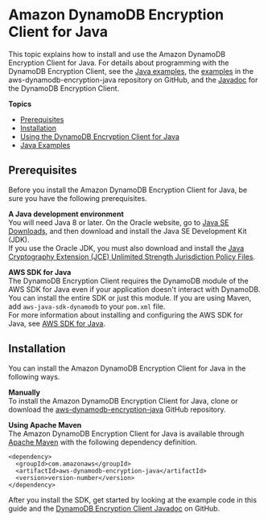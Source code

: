 # Amazon DynamoDB Encryption Client for Java<a name="java"></a>

This topic explains how to install and use the Amazon DynamoDB Encryption Client for Java\. For details about programming with the DynamoDB Encryption Client, see the [Java examples](java-examples.md), the [examples](https://github.com/aws/aws-dynamodb-encryption-java/tree/master/examples) in the aws\-dynamodb\-encryption\-java repository on GitHub, and the [Javadoc](https://aws.github.io/aws-dynamodb-encryption-java/javadoc/) for the DynamoDB Encryption Client\.

**Topics**
+ [Prerequisites](#java-prerequisites)
+ [Installation](#java-installation)
+ [Using the DynamoDB Encryption Client for Java](java-using.md)
+ [Java Examples](java-examples.md)

## Prerequisites<a name="java-prerequisites"></a>

Before you install the Amazon DynamoDB Encryption Client for Java, be sure you have the following prerequisites\.

**A Java development environment**  
You will need Java 8 or later\. On the Oracle website, go to [Java SE Downloads](https://www.oracle.com/technetwork/java/javase/downloads/index.html), and then download and install the Java SE Development Kit \(JDK\)\.  
If you use the Oracle JDK, you must also download and install the [Java Cryptography Extension \(JCE\) Unlimited Strength Jurisdiction Policy Files](http://www.oracle.com/technetwork/java/javase/downloads/jce8-download-2133166.html)\.

**AWS SDK for Java**  
The DynamoDB Encryption Client requires the DynamoDB module of the AWS SDK for Java even if your application doesn't interact with DynamoDB\. You can install the entire SDK or just this module\. If you are using Maven, add `aws-java-sdk-dynamodb` to your `pom.xml` file\.   
For more information about installing and configuring the AWS SDK for Java, see [AWS SDK for Java](https://docs.aws.amazon.com/sdk-for-java/v2/developer-guide/getting-started.html)\.

## Installation<a name="java-installation"></a>

You can install the Amazon DynamoDB Encryption Client for Java in the following ways\.

**Manually**  
To install the Amazon DynamoDB Encryption Client for Java, clone or download the [aws\-dynamodb\-encryption\-java](https://github.com/aws/aws-dynamodb-encryption-java/) GitHub repository\.

**Using Apache Maven**  
The Amazon DynamoDB Encryption Client for Java is available through [Apache Maven](https://maven.apache.org/) with the following dependency definition\.  

```
<dependency>
  <groupId>com.amazonaws</groupId>
  <artifactId>aws-dynamodb-encryption-java</artifactId>
  <version>version-number</version>
</dependency>
```

After you install the SDK, get started by looking at the example code in this guide and the [DynamoDB Encryption Client Javadoc](https://aws.github.io/aws-dynamodb-encryption-java/javadoc/) on GitHub\.